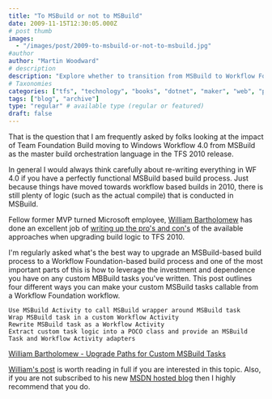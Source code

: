 ```yaml
---
title: "To MSBuild or not to MSBuild"
date: 2009-11-15T12:30:05.000Z
# post thumb
images:
  - "/images/post/2009-to-msbuild-or-not-to-msbuild.jpg"
#author
author: "Martin Woodward"
# description
description: "Explore whether to transition from MSBuild to Workflow Foundation in TFS 2010, weighing the benefits of custom task integration."
# Taxonomies
categories: ["tfs", "technology", "books", "dotnet", "maker", "web", "programming", "podcast"]
tags: ["blog", "archive"]
type: "regular" # available type (regular or featured)
draft: false
---
```

That is the question that I am frequently asked by folks looking at the impact of Team Foundation Build moving to Windows Workflow 4.0 from MSBuild as the master build orchestration language in the TFS 2010 release.  

In general I would always think carefully about re-writing everything in WF 4.0 if you have a perfectly functional MSBuild based build process.  Just because things have moved towards workflow based builds in 2010, there is still plenty of logic (such as the actual compile) that is conducted in MSBuild.

Fellow former MVP turned Microsoft employee, [William Bartholomew](http://blogs.msdn.com/willbar/) has done an excellent job of [writing up the pro's and con's](http://blogs.msdn.com/willbar/archive/2009/11/12/upgrade-paths-for-custom-msbuild-tasks.aspx) of the available approaches when upgrading build logic to TFS 2010.

I'm regularly asked what's the best way to upgrade an MSBuild-based build process to a Workflow Foundation-based build process and one of the most important parts of this is how to leverage the investment and dependence you have on any custom MBBuild tasks you've written. This post outlines four different ways you can make your custom MSBuild tasks callable from a Workflow Foundation workflow.

	Use MSBuild Activity to call MSBuild wrapper around MSBuild task 
	Wrap MSBuild task in a custom Workflow Activity
	Rewrite MSBuild task as a Workflow Activity
	Extract custom task logic into a POCO class and provide an MSBuild Task and Workflow Activity adapters

[William Bartholomew - Upgrade Paths for Custom MSBuild Tasks](http://blogs.msdn.com/willbar/archive/2009/11/12/upgrade-paths-for-custom-msbuild-tasks.aspx)

[William's post](http://blogs.msdn.com/willbar/archive/2009/11/12/upgrade-paths-for-custom-msbuild-tasks.aspx) is worth reading in full if you are interested in this topic.  Also, if you are not subscribed to his new [MSDN hosted blog](http://blogs.msdn.com/willbar/) then I highly recommend that you do.